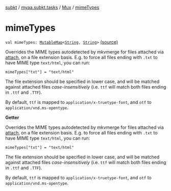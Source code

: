 [subkt](../../index.md) / [myaa.subkt.tasks](../index.md) / [Mux](index.md) / [mimeTypes](./mime-types.md)

# mimeTypes

`val mimeTypes: `[`MutableMap`](https://kotlinlang.org/api/latest/jvm/stdlib/kotlin.collections/-mutable-map/index.html)`<`[`String`](https://kotlinlang.org/api/latest/jvm/stdlib/kotlin/-string/index.html)`, `[`String`](https://kotlinlang.org/api/latest/jvm/stdlib/kotlin/-string/index.html)`>` [(source)](https://github.com/Myaamori/SubKt/blob/master/src/main/kotlin/myaa/subkt/tasks/muxtask.kt#L568)

Overrides the MIME types autodetected by mkvmerge for files attached via [attach](attach.md),
on a file extension basis. E.g. to force all files ending with `.txt` to have
MIME type `text/html`, you can run:

```
mimeTypes["txt"] = "text/html"
```

The file extension should be specified in lower case, and will be matched against
attached files *case-insensitively* (i.e. `ttf` will match both files ending
in `.ttf` and `.TTF`).

By default, `ttf` is mapped to `application/x-truetype-font`, and `otf` to
`application/vnd.ms-opentype`.

**Getter**

Overrides the MIME types autodetected by mkvmerge for files attached via [attach](attach.md),
on a file extension basis. E.g. to force all files ending with `.txt` to have
MIME type `text/html`, you can run:

```
mimeTypes["txt"] = "text/html"
```

The file extension should be specified in lower case, and will be matched against
attached files *case-insensitively* (i.e. `ttf` will match both files ending
in `.ttf` and `.TTF`).

By default, `ttf` is mapped to `application/x-truetype-font`, and `otf` to
`application/vnd.ms-opentype`.


